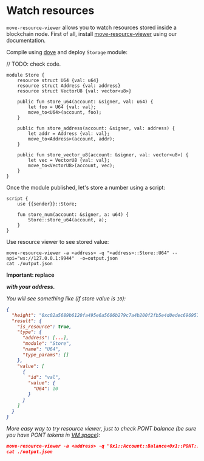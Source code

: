 # Watch resources

`move-resource-viewer` allows you to watch resources stored inside a blockchain node. First of all, install [move-resource-viewer](../move_vm/compiler_&_toolset.md) using our documentation.

Compile using [dove](../move_vm/compiler_&_toolset.md) and deploy `Storage` module:

// TODO: check code.

```rustc
module Store {
    resource struct U64 {val: u64}
    resource struct Address {val: address}
    resource struct VectorU8 {val: vector<u8>}

    public fun store_u64(account: &signer, val: u64) {
        let foo = U64 {val: val};
        move_to<U64>(account, foo);
    }

    public fun store_address(account: &signer, val: address) {
        let addr = Address {val: val};
        move_to<Address>(account, addr);
    }

    public fun store_vector_u8(account: &signer, val: vector<u8>) {
        let vec = VectorU8 {val: val};
        move_to<VectorU8>(account, vec);
    }
}
```

Once the module published, let's store a number using a script:

```rustc
script {
    use {{sender}}::Store;
    
    fun store_num(account: &signer, a: u64) {
        Store::store_u64(account, a);
    }
}
```

Use resource viewer to see stored value:

```text
move-resource-viewer -a <address> -q "<address>::Store::U64" --api="ws://127.0.0.1:9944"  -o=output.json
cat ./output.json
```

**Important: replace <address> with your address.**

You will see something like (if store value is `10`):

```json
{
  "height": "0xc02a5689b6120fa495e6a5606b279c7a4b200f2fb5e4d0edec6969578d81ecef",
  "result": {
    "is_resource": true,
    "type": {
      "address": [...],
      "module": "Store",
      "name": "U64",
      "type_params": []
    },
    "value": [
      {
        "id": "val",
        "value": {
          "U64": 10
        }
      }
    ]
  }
}
```

More easy way to try resource viewer, just to check PONT balance (be sure you have PONT tokens in [VM space](../move_vm/native_balances.md)):

```json
move-resource-viewer -a <address> -q "0x1::Account::Balance<0x1::PONT::T>" --api="ws://127.0.0.1:9944"  -o=output.json
cat ./output.json
```
